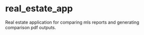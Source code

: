 # real_estate_app
Real estate application for comparing mls reports and generating comparison pdf outputs.
